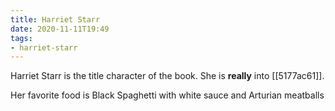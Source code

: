 ```yaml
---
title: Harriet Starr
date: 2020-11-11T19:49
tags:
- harriet-starr
---
```


Harriet Starr is the title character of the book. She is **really** into [[5177ac61]].

Her favorite food is Black Spaghetti with white sauce and Arturian meatballs
